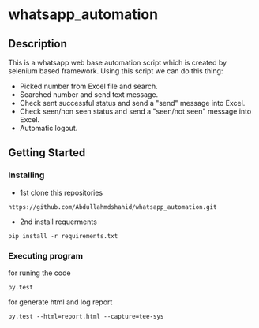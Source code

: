 # whatsapp_automation

## Description

This is a whatsapp web base automation script which is created by selenium based framework. Using this script we can do this thing:

* Picked number from Excel file and search.
* Searched number and send text message.
* Check sent successful status and send a "send" message into Excel.
* Check seen/non seen status and send a "seen/not seen" message into Excel.
* Automatic logout.

## Getting Started

### Installing

* 1st clone this repositories
  
```
https://github.com/Abdullahmdshahid/whatsapp_automation.git
```

* 2nd install requerments

```
pip install -r requirements.txt
```

### Executing program

for runing the code
```
py.test
```
for generate html and log report
```
py.test --html=report.html --capture=tee-sys 
```



